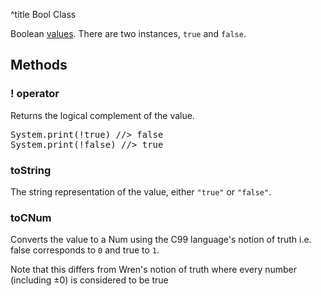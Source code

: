 ^title Bool Class

Boolean [values][]. There are two instances, `true` and `false`.

[values]: ../../values.html

## Methods

### **!** operator

Returns the logical complement of the value.

<pre class="snippet">
System.print(!true) //> false
System.print(!false) //> true
</pre>

### toString

The string representation of the value, either `"true"` or `"false"`.

### **toCNum**

Converts the value to a Num using the C99 language's notion of truth i.e. false corresponds to `0` and true to `1`.

Note that this differs from Wren's notion of truth where every number (including ±0) is considered to be true